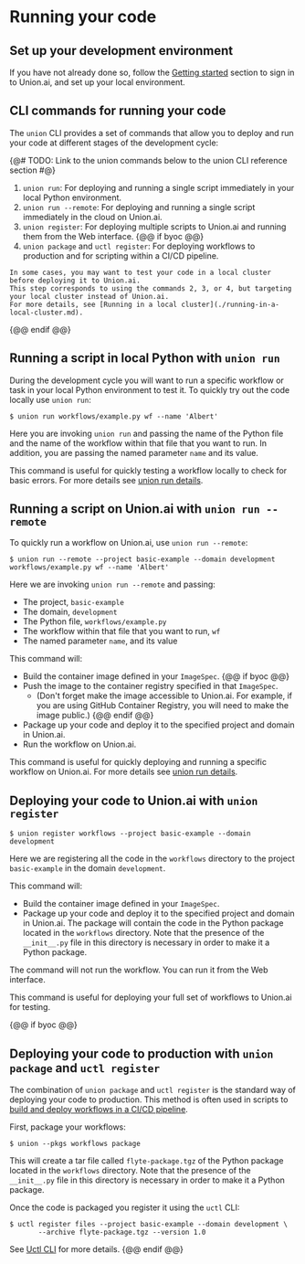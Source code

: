 # Running your code

## Set up your development environment

If you have not already done so, follow the [Getting started](../getting-started/index.md) section to sign in to Union.ai, and set up your local environment.

## CLI commands for running your code

The `union` CLI provides a set of commands that allow you to deploy and run your code at different stages of the development cycle:

{@# TODO: Link to the union commands below to the union CLI reference section #@}

1. `union run`: For deploying and running a single script immediately in your local Python environment.
2. `union run --remote`: For deploying and running a single script immediately in the cloud on Union.ai.
3. `union register`: For deploying multiple scripts to Union.ai and running them from the Web interface.
{@@ if byoc @@}
4. `union package` and `uctl register`: For deploying workflows to production and for scripting within a CI/CD pipeline.

```{note}
In some cases, you may want to test your code in a local cluster before deploying it to Union.ai.
This step corresponds to using the commands 2, 3, or 4, but targeting your local cluster instead of Union.ai.
For more details, see [Running in a local cluster](./running-in-a-local-cluster.md).
```
{@@ endif @@}

## Running a script in local Python with `union run`

During the development cycle you will want to run a specific workflow or task in your local Python environment to test it.
To quickly try out the code locally use `union run`:

```{code-block} shell
$ union run workflows/example.py wf --name 'Albert'
```

Here you are invoking `union run` and passing the name of the Python file and the name of the workflow within that file that you want to run.
In addition, you are passing the named parameter `name` and its value.

This command is useful for quickly testing a workflow locally to check for basic errors.
For more details see [union run details](./details-of-union-run.md).

## Running a script on Union.ai with `union run --remote`

To quickly run a workflow on Union.ai, use `union run --remote`:

```{code-block} shell
$ union run --remote --project basic-example --domain development workflows/example.py wf --name 'Albert'
```

Here we are invoking `union run --remote` and passing:
* The project, `basic-example`
* The domain, `development`
* The Python file, `workflows/example.py`
* The workflow within that file that you want to run, `wf`
* The named parameter `name`, and its value

This command will:
* Build the container image defined in your `ImageSpec`.
{@@ if byoc @@}
* Push the image to the container registry specified in that `ImageSpec`.
  * (Don't forget make the image accessible to Union.ai. For example, if you are using GitHub Container Registry, you will need to make the image public.)
{@@ endif @@}
* Package up your code and deploy it to the specified project and domain in Union.ai.
* Run the workflow on Union.ai.

This command is useful for quickly deploying and running a specific workflow on Union.ai.
For more details see [union run details](./details-of-union-run.md).

## Deploying your code to Union.ai with `union register`

```{code-block} shell
$ union register workflows --project basic-example --domain development
```

Here we are registering all the code in the `workflows` directory to the project `basic-example` in the domain `development`.

This command will:
* Build the container image defined in your `ImageSpec`.
* Package up your code and deploy it to the specified project and domain in Union.ai.
  The package will contain the code in the Python package located in the `workflows` directory.
  Note that the presence of the `__init__.py` file in this directory is necessary in order to make it a Python package.

The command will not run the workflow. You can run it from the Web interface.

This command is useful for deploying your full set of workflows to Union.ai for testing.

{@@ if byoc @@}

## Deploying your code to production with `union package` and `uctl register`

The combination of `union package` and `uctl register` is the standard way of deploying your code to production.
This method is often used in scripts to [build and deploy workflows in a CI/CD pipeline](./ci-cd-deployment.md).

First, package your workflows:

```{code-block} shell
$ union --pkgs workflows package
```

This will create a tar file called `flyte-package.tgz` of the Python package located in the `workflows` directory.
Note that the presence of the `__init__.py` file in this directory is necessary in order to make it a Python package.

Once the code is packaged you register it using the `uctl` CLI:

```{code-block} shell
$ uctl register files --project basic-example --domain development \
       --archive flyte-package.tgz --version 1.0
```
See [Uctl CLI](../../api-reference/uctl-cli/index.md) for more details.
{@@ endif @@}
